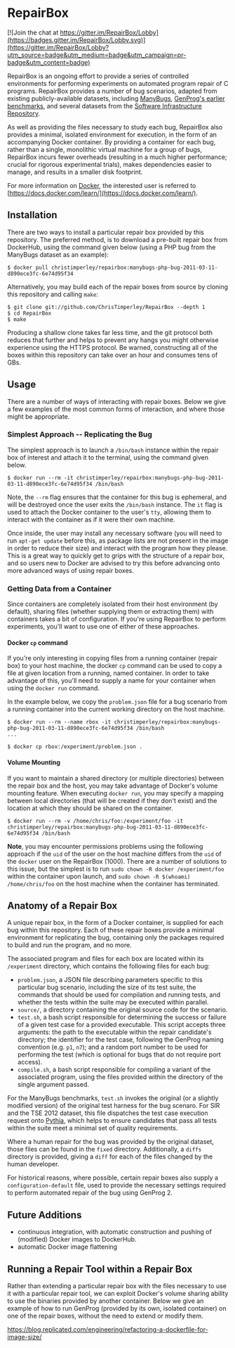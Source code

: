 # RepairBox

[![Join the chat at https://gitter.im/RepairBox/Lobby](https://badges.gitter.im/RepairBox/Lobby.svg)](https://gitter.im/RepairBox/Lobby?utm_source=badge&utm_medium=badge&utm_campaign=pr-badge&utm_content=badge)

RepairBox is an ongoing effort to provide a series of controlled environments
for performing experiments on automated program repair of C programs. RepairBox
provides a number of bug scenarios, adapted from existing publicly-available
datasets, including [ManyBugs](http://repairbenchmarks.cs.umass.edu/),
[GenProg's earlier benchmarks](http://dijkstra.cs.virginia.edu/genprog/), and
several datasets from the
[Software Infrastructure Repository](http://sir.unl.edu/).

As well as providing the files necessary to study each bug,
RepairBox also provides a minimal, isolated environment for execution, in the
form of an accompanying Docker container. By providing a container for
each bug, rather than a single, monolithic virtual machine for a group of bugs,
RepairBox incurs fewer overheads (resulting in a much higher performance; crucial
for rigorous experimental trials), makes dependencies easier to manage, and
results in a smaller disk footprint.

For more information on [Docker](https://www.docker.com/), the interested user is
referred to
[https://docs.docker.com/learn/](https://docs.docker.com/learn/).

## Installation

There are two ways to install a particular repair box provided by this repository.
The preferred method, is to download a pre-built repair box from DockerHub, using
the command given below (using a PHP bug from the ManyBugs dataset as an example):

```
$ docker pull christimperley/repairbox:manybugs-php-bug-2011-03-11-d890ece3fc-6e74d95f34
```

Alternatively, you may build each of the repair boxes from source by cloning
this repository and calling `make`:

```
$ git clone git://github.com/ChrisTimperley/RepairBox --depth 1
$ cd RepairBox
$ make
```

Producing a shallow clone takes far less time, and the git protocol both
reduces that further and helps to prevent any hangs you might otherwise
experience using the HTTPS protocol. Be warned, constructing all of the boxes
within this repository can take over an hour and consumes tens of GBs.

## Usage

There are a number of ways of interacting with repair boxes. Below we give
a few examples of the most common forms of interaction, and where those
might be appropriate.

### Simplest Approach -- Replicating the Bug

The simplest approach is to launch a `/bin/bash` instance within the repair box
of interest and attach it to the terminal, using the command given below.

```
$ docker run --rm -it christimperley/repairbox:manybugs-php-bug-2011-03-11-d890ece3fc-6e74d95f34 /bin/bash
```

Note, the `--rm` flag ensures that the container for this bug is ephemeral, and
will be destroyed once the user exits the `/bin/bash` instance. The `it` flag is
used to attach the Docker container to the user's `tty`, allowing them to
interact with the container as if it were their own machine.

Once inside, the user may install any necessary software (you will need to run
`apt-get update` before this, as package lists are not present in the image in
order to reduce their size) and interact with the program how they please. This
is a great way to quickly get to grips with the structure of a repair box, and
so users new to Docker are advised to try this before advancing onto more
advanced ways of using repair boxes.

### Getting Data from a Container

Since containers are completely isolated from their host environment (by default), sharing
files (whether supplying them or extracting them) with containers takes a bit of
configuration. If you're using RepairBox to perform experiments, you'll want to use
one of either of these approaches.

#### Docker `cp` command

If you're only interesting in copying files from a running container (repair box)
to your host machine, the docker `cp` command can be used to copy a file at given
location from a running, named container. In order to take advantage of this,
you'll need to supply a name for your container when using the `docker run`
command.

In the example below, we copy the `problem.json` file for a bug scenario from
a running container into the current working directory on the host machine.

```
$ docker run --rm --name rbox -it christimperley/repairbox:manybugs-php-bug-2011-03-11-d890ece3fc-6e74d95f34 /bin/bash
...

$ docker cp rbox:/experiment/problem.json .
```

#### Volume Mounting

If you want to maintain a shared directory (or multiple directories) between the
repair box and the host, you may take advantage of Docker's volume mounting feature.
When executing `docker run`, you may specify a mapping between local directories
(that will be created if they don't exist) and the location at which they should be
shared on the container.

```
$ docker run --rm -v /home/chris/foo:/experiment/foo -it christimperley/repairbox:manybugs-php-bug-2011-03-11-d890ece3fc-6e74d95f34 /bin/bash
```

**Note**, you may encounter permissions problems using the following approach if
the `uid` of the user on the host machine differs from the `uid` of the `docker`
user on the RepairBox (1000). There are a number of solutions to this issue, but
the simplest is to run `sudo chown -R docker /experiment/foo` within the container
upon launch, and `sudo chown -R $(whoami) /home/chris/foo` on the host machine
when the container has terminated.

## Anatomy of a Repair Box

A unique repair box, in the form of a Docker container, is supplied for each bug
within this repository. Each of these repair boxes provide a minimal environment
for replicating the bug, containing only the packages required to build and run
the program, and no more.

The associated program and files for each box are located within its `/experiment`
directory, which contains the following files for each bug:

* `problem.json`, a JSON file describing parameters specific to this particular
  bug scenario, including the size of its test suite, the commands that should
  be used for compilation and running tests, and whether the tests within the
  suite may be executed within parallel.
* `source/`, a directory containing the original source code for the scenario.
* `test.sh`, a bash script responsible for determining the success or failure
  of a given test case for a provided executable. This script accepts three
  arguments: the path to the executable within the repair candidate's
  directory; the identifier for the test case, following the GenProg naming
  convention (e.g. `p1`, `n7`); and a random port number to be used for
  performing the test (which is optional for bugs that do not require port
  access).
* `compile.sh`, a bash script responsible for compiling a variant of the
  associated program, using the files provided within the directory of the
  single argument passed.

For the ManyBugs benchmarks, `test.sh` invokes the original (or a slightly
modified version) of the original test harness for the bug scenaro. For
SIR and the TSE 2012 dataset, this file dispatches the test case execution
request onto [Pythia](https://github.com/ChrisTimperley/Pythia), which helps
to ensure candidates that pass all tests within the suite meet a minimal set
of quality requirements.

Where a human repair for the bug was provided by the original dataset, those
files can be found in the `fixed` directory. Additionally, a `diffs` directory
is provided, giving a `diff` for each of the files changed by the human
developer.

For historical reasons, where possible, certain repair boxes also supply a
`configuration-default` file, used to provide the necessary settings required
to perform automated repair of the bug using GenProg 2.

## Future Additions

* continuous integration, with automatic construction and pushing of
  (modified) Docker images to DockerHub.
* automatic Docker image flattening

## Running a Repair Tool within a Repair Box

Rather than extending a particular repair box with the files necessary to use it
with a particular repair tool, we can exploit Docker's volume sharing ability to
use the binaries provided by another container. Below we give an example of how
to run GenProg (provided by its own, isolated container) on one of the repair
boxes, without the need to extend or modify them.

https://blog.replicated.com/engineering/refactoring-a-dockerfile-for-image-size/
